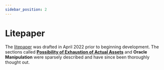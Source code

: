 ```yaml
---
sidebar_position: 2
---
```


# Litepaper

The [litepaper](/AmmalgamLitepaper.pdf) was drafted in April 2022 prior to beginning development. The sections called [**Possibility of Exhaustion of Actual Assets**](/docs/primary/design/depleted_asset_protection) and **Oracle Manipulation** were sparsely described and have since been thoroughly thought out.